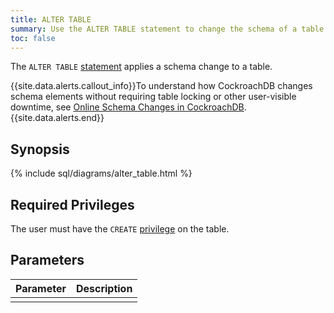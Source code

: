 ```yaml
---
title: ALTER TABLE
summary: Use the ALTER TABLE statement to change the schema of a table. 
toc: false
---
```


The `ALTER TABLE` [statement](sql-statements.html) applies a schema change to a table.

{{site.data.alerts.callout_info}}To understand how CockroachDB changes schema elements without requiring table locking or other user-visible downtime, see <a href="https://www.cockroachlabs.com/blog/how-online-schema-changes-are-possible-in-cockroachdb/">Online Schema Changes in CockroachDB</a>.{{site.data.alerts.end}}

<div id="toc"></div>

## Synopsis

{% include sql/diagrams/alter_table.html %}

## Required Privileges

The user must have the `CREATE` [privilege](privileges.html) on the table. 

## Parameters

| Parameter | Description |
|-----------|-------------|
|  |  |
